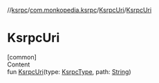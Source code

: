 //[ksrpc](../../index.md)/[com.monkopedia.ksrpc](../index.md)/[KsrpcUri](index.md)/[KsrpcUri](-ksrpc-uri.md)



# KsrpcUri  
[common]  
Content  
fun [KsrpcUri](-ksrpc-uri.md)(type: [KsrpcType](../-ksrpc-type/index.md), path: [String](https://kotlinlang.org/api/latest/jvm/stdlib/kotlin/-string/index.html))  



